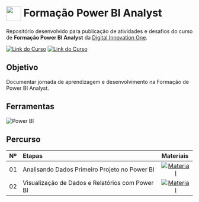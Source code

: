 <h1>
    <a href="https://www.dio.me/">
     <img align="center" width="40px" src="https://hermes.digitalinnovation.one/assets/diome/logo-minimized.png"></a>
    <span> Formação Power BI Analyst </span>
</h1>

Repositório desenvolvido para publicação de atividades e desafios do curso de **Formação Power BI Analyst** da [Digital Innovation One](https://www.dio.me/).

[![Link do Curso](https://img.shields.io/badge/▶-000?style=for-the-badge&logo=movie&logoColor=E94D5F)](https://web.dio.me/track/formacao-power-bi-analyst) 
[![Link do Curso](https://img.shields.io/badge/Acesse%20o%20Curso%20na%20Plataforma-E94D5F?style=for-the-badge)](https://web.dio.me/track/formacao-power-bi-analyst) 

## Objetivo
Documentar jornada de aprendizagem e desenvolvimento na Formação de Power BI Analyst.

## Ferramentas
![Power BI](https://img.shields.io/badge/Power_BI-FFC500?style=for-the-badge&logo=power-bi&logoColor=black)


## Percurso
<table>
  <thead>
    <tr align="left">
      <th>Nº</th>
      <th>Etapas</th>
      <th>Materiais</th>
    </tr>
  </thead>
  <tbody align="left">
    <tr>
      <td>01</td>
      <td>Analisando Dados Primeiro Projeto no Power BI</td>
      <td align="center">
        <a href="https://github.com/DeborahFernandes/Formacao_Power_BI/tree/main/M%C3%B3dulo1">
           <img align="center" alt="Material" src="https://img.shields.io/badge/Ver%20Material-30A3DC?style=for-the-badge">
        </a>
      </td>
    </tr>
    <tr>
      <td>02</td>
      <td>Visualização de Dados e Relatórios com Power BI</td>
      <td align="center">
        <a href="https://github.com/DeborahFernandes/Formacao_Power_BI/tree/main/M%C3%B3dulo%202">
           <img align="center" alt="Material" src="https://img.shields.io/badge/Ver%20Material-30A3DC?style=for-the-badge">
        </a>
      </td>
    </tr>
    <tr> 


